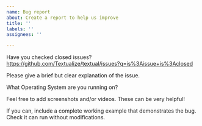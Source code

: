 ```yaml
---
name: Bug report
about: Create a report to help us improve
title: ''
labels: ''
assignees: ''

---
```


Have you checked closed issues? https://github.com/Textualize/textual/issues?q=is%3Aissue+is%3Aclosed

Please give a brief but clear explanation of the issue.

What Operating System are you running on?

Feel free to add screenshots and/or videos. These can be very helpful!

If you can, include a complete working example that demonstrates the bug. Check it can run without modifications.
